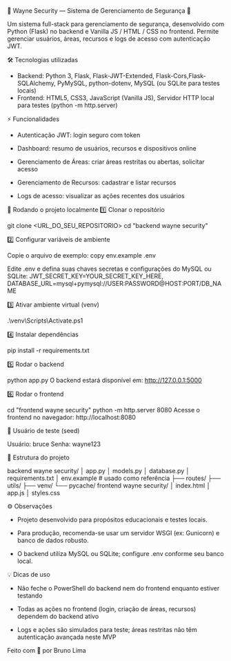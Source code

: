 🦇 Wayne Security — Sistema de Gerenciamento de Segurança 🦇

Um sistema full-stack para gerenciamento de segurança, desenvolvido com Python (Flask) no backend e Vanilla JS / HTML / CSS no frontend. Permite gerenciar usuários, áreas, recursos e logs de acesso com autenticação JWT.

🛠 Tecnologias utilizadas

- Backend: Python 3, Flask, Flask-JWT-Extended, Flask-Cors,Flask-SQLAlchemy, PyMySQL, python-dotenv, MySQL (ou SQLite para testes locais)
- Frontend: HTML5, CSS3, JavaScript (Vanilla JS), Servidor HTTP local para testes (python -m http.server)

⚡ Funcionalidades

- Autenticação JWT: login seguro com token

- Dashboard: resumo de usuários, recursos e dispositivos online

- Gerenciamento de Áreas: criar áreas restritas ou abertas, solicitar acesso

- Gerenciamento de Recursos: cadastrar e listar recursos

- Logs de acesso: visualizar as ações recentes dos usuários

🚀 Rodando o projeto localmente
1️⃣ Clonar o repositório

git clone <URL_DO_SEU_REPOSITORIO>
cd "backend wayne security"

2️⃣ Configurar variáveis de ambiente

Copie o arquivo de exemplo: copy env.example .env

Edite .env e defina suas chaves secretas e configurações do MySQL ou SQLite: JWT_SECRET_KEY=YOUR_SECRET_KEY_HERE, DATABASE_URL=mysql+pymysql://USER:PASSWORD@HOST:PORT/DB_NAME

3️⃣ Ativar ambiente virtual (venv)

.\venv\Scripts\Activate.ps1

4️⃣ Instalar dependências

pip install -r requirements.txt

5️⃣ Rodar o backend

python app.py
O backend estará disponível em: http://127.0.0.1:5000

6️⃣ Rodar o frontend

cd "frontend wayne security"
python -m http.server 8080
Acesse o frontend no navegador: http://localhost:8080

🔑 Usuário de teste (seed)

Usuário: bruce
Senha: wayne123

📁 Estrutura do projeto

backend wayne security/
│ app.py
│ models.py
│ database.py
│ requirements.txt
│ env.example # usado como referência
├── routes/
├── utils/
├── venv/
└── pycache/
frontend wayne security/
│ index.html
│ app.js
│ styles.css

⚙️ Observações

- Projeto desenvolvido para propósitos educacionais e testes locais.

- Para produção, recomenda-se usar um servidor WSGI (ex: Gunicorn) e banco de dados robusto.

- O backend utiliza MySQL ou SQLite; configure .env conforme seu banco local.

💡 Dicas de uso

- Não feche o PowerShell do backend nem do frontend enquanto estiver testando

- Todas as ações no frontend (login, criação de áreas, recursos) dependem do backend ativo

- Logs e ações são simulados para teste; áreas restritas não têm autenticação avançada neste MVP

Feito com 🦇 por Bruno Lima
